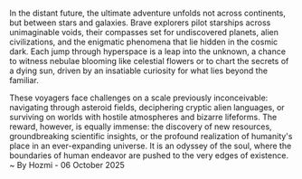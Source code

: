 
In the distant future, the ultimate adventure unfolds not across continents, but between stars and galaxies. Brave explorers pilot starships across unimaginable voids, their compasses set for undiscovered planets, alien civilizations, and the enigmatic phenomena that lie hidden in the cosmic dark. Each jump through hyperspace is a leap into the unknown, a chance to witness nebulae blooming like celestial flowers or to chart the secrets of a dying sun, driven by an insatiable curiosity for what lies beyond the familiar.

These voyagers face challenges on a scale previously inconceivable: navigating through asteroid fields, deciphering cryptic alien languages, or surviving on worlds with hostile atmospheres and bizarre lifeforms. The reward, however, is equally immense: the discovery of new resources, groundbreaking scientific insights, or the profound realization of humanity's place in an ever-expanding universe. It is an odyssey of the soul, where the boundaries of human endeavor are pushed to the very edges of existence.
~ By Hozmi - 06 October 2025
